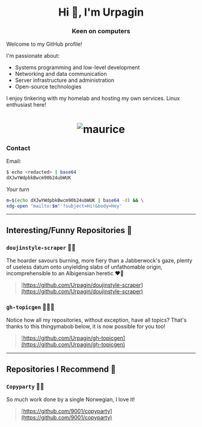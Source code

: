 <h1 align="center">Hi 👋, I'm Urpagin</h1>
<h3 align="center">Keen on computers</h3>

Welcome to my GitHub profile!

I'm passionate about:
- Systems programming and low-level development
- Networking and data communication
- Server infrastructure and administration
- Open-source technologies

I enjoy tinkering with my homelab and hosting my own services.
Linux enthusiast here!

<h1 align="center"><img src="https://github.com/user-attachments/assets/473283d0-422b-4b43-abde-43c1edabb6cc" alt="maurice"></h1>

### Contact

Email:
```bash
$ echo <redacted> | base64
dXJwYWdpbkBwcm90b24ubWUK
```
*Your turn*
```bash
m=$(echo dXJwYWdpbkBwcm90b24ubWUK | base64 -d) && \
xdg-open "mailto:$m"'?subject=Hi!&body=Hey'
```

---

## Interesting/Funny Repositories 👳


### `doujinstyle-scraper` 📀🕺

The hoarder savours burning, more fiery than a Jabberwock's gaze, plenty of useless datum onto unyielding slabs of unfathomable origin, incomprehensible to an Albigensian heretic ❤️‍🔥 
> [https://github.com/Urpagin/doujinstyle-scraper](https://github.com/Urpagin/doujinstyle-scraper)


### `gh-topicgen` 💃🏼🎴

Notice how all my repositories, without exception, have all topics? That's thanks to this thingymabob below, it is now possible for you too! 
> [https://github.com/Urpagin/gh-topicgen](https://github.com/Urpagin/gh-topicgen)


---


## Repositories I Recommend 🗻

### `Copyparty` 💾🎉

So much work done by a single Norwegian, I love it!  
> [https://github.com/9001/copyparty](https://github.com/9001/copyparty)
